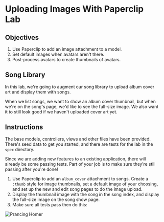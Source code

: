 # Uploading Images With Paperclip Lab

## Objectives

1. Use Paperclip to add an image attachment to a model.
2. Set default images when avatars aren't there.
3. Post-process avatars to create thumbnails of avatars.

## Song Library

In this lab, we're going to augment our song library to upload album
cover art and display them with songs.

When we list songs, we want to show an album cover thumbnail, but when
we're on the song's page, we'd like to see the full-size image. We also
want it to still look good if we haven't uploaded cover art yet.

## Instructions

The base models, controllers, views and other files have been provided. There's seed data to get you started, and there are tests for the lab in the `spec` directory.

Since we are adding new features to an existing application, there will
already be some passing tests. Part of your job is to make sure they're
still passing after you're done!

1. Use Paperclip to add an `album_cover` attachment to songs. Create a
   `:thumb` style for image thumbnails, set a default image of your
choosing, and set up the new and edit song pages to do the image upload.
2. Display the thumbnail image with the song in the song index, and
   display the full-size image on the song show page.
3. Make sure all tests pass then do this:

![Prancing Homer](http://i.giphy.com/kEKcOWl8RMLde.gif)
